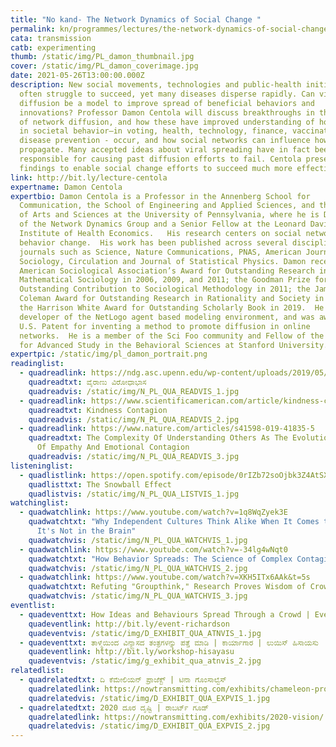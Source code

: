 ```yaml
---
title: "No kand- The Network Dynamics of Social Change "
permalink: kn/programmes/lectures/the-network-dynamics-of-social-change/
cata: transmission
catb: experimenting
thumb: /static/img/PL_damon_thumbnail.jpg
cover: /static/img/PL_damon_coverimage.jpg
date: 2021-05-26T13:00:00.000Z
description: New social movements, technologies and public-health initiatives
  often struggle to succeed, yet many diseases disperse rapidly. Can viral
  diffusion be a model to improve spread of beneficial behaviors and
  innovations? Professor Damon Centola will discuss breakthroughs in the science
  of network diffusion, and how these have improved understanding of how changes
  in societal behavior—in voting, health, technology, finance, vaccination, and
  disease prevention - occur, and how social networks can influence how they
  propagate. Many accepted ideas about viral spreading have in fact been
  responsible for causing past diffusion efforts to fail. Centola presents new
  findings to enable social change efforts to succeed much more effectively.
link: http://bit.ly/lecture-centola
expertname: Damon Centola
expertbio: Damon Centola is a Professor in the Annenberg School for
  Communication, the School of Engineering and Applied Sciences, and the School
  of Arts and Sciences at the University of Pennsylvania, where he is Director
  of the Network Dynamics Group and a Senior Fellow at the Leonard Davis
  Institute of Health Economics.   His research centers on social networks and
  behavior change.  His work has been published across several disciplines in
  journals such as Science, Nature Communications, PNAS, American Journal of
  Sociology, Circulation and Journal of Statistical Physics. Damon received the
  American Sociological Association’s Award for Outstanding Research in
  Mathematical Sociology in 2006, 2009, and 2011; the Goodman Prize for
  Outstanding Contribution to Sociological Methodology in 2011; the James
  Coleman Award for Outstanding Research in Rationality and Society in 2017; and
  the Harrison White Award for Outstanding Scholarly Book in 2019.  He was a
  developer of the NetLogo agent based modeling environment, and was awarded a
  U.S. Patent for inventing a method to promote diffusion in online
  networks.  He is a member of the Sci Foo community and Fellow of the Center
  for Advanced Study in the Behavioral Sciences at Stanford University.
expertpic: /static/img/pl_damon_portrait.png
readinglist:
  - quadreadlink: https://ndg.asc.upenn.edu/wp-content/uploads/2019/05/Virality-Paradox.pdf
    quadreadtxt: ವೈರಾಣು ವಿರೋಧಾಭಾಸ
    quadreadvis: /static/img/N_PL_QUA_READVIS_1.jpg
  - quadreadlink: https://www.scientificamerican.com/article/kindness-contagion/
    quadreadtxt: Kindness Contagion
    quadreadvis: /static/img/N_PL_QUA_READVIS_2.jpg
  - quadreadlink: https://www.nature.com/articles/s41598-019-41835-5
    quadreadtxt: The Complexity Of Understanding Others As The Evolutionary Origin
      Of Empathy And Emotional Contagion
    quadreadvis: /static/img/N_PL_QUA_READVIS_3.jpg
listeninglist:
  - quadlistlink: https://open.spotify.com/episode/0rIZb72soOjbk3Z4AtSXWK
    quadlisttxt: The Snowball Effect
    quadlistvis: /static/img/N_PL_QUA_LISTVIS_1.jpg
watchinglist:
  - quadwatchlink: https://www.youtube.com/watch?v=1q8WqZyek3E
    quadwatchtxt: "Why Independent Cultures Think Alike When It Comes to Categories:
      It's Not in the Brain"
    quadwatchvis: /static/img/N_PL_QUA_WATCHVIS_1.jpg
  - quadwatchlink: https://www.youtube.com/watch?v=-34lg4wNqt0
    quadwatchtxt: "How Behavior Spreads: The Science of Complex Contagions"
    quadwatchvis: /static/img/N_PL_QUA_WATCHVIS_2.jpg
  - quadwatchlink: https://www.youtube.com/watch?v=XKH5ITx6AAk&t=5s
    quadwatchtxt: Refuting "Groupthink," Research Proves Wisdom of Crowds Can Prevail
    quadwatchvis: /static/img/N_PL_QUA_WATCHVIS_3.jpg
eventlist:
  - quadeventtxt: How Ideas and Behaviours Spread Through a Crowd | Event | Daniel Richardson
    quadeventlink: http://bit.ly/event-richardson
    quadeventvis: /static/img/D_EXHIBIT_QUA_ATNVIS_1.jpg
  - quadeventtxt: ತಾಳ್ಮೆಯಿಂದ ವಿನ್ಯಾಸದ ತಂತ್ರಗಳನ್ನು ಪತ್ತೆ ಮಾಡಿ | ಕಾರ್ಯಾಗಾರ | ಲುಯಿಸ್ ಹಿಸಾಯಸು
    quadeventlink: http://bit.ly/workshop-hisayasu
    quadeventvis: /static/img/g_exhibit_qua_atnvis_2.jpg
relatedlist:
  - quadrelatedtxt: ದಿ ಕೆಮೇಲಿಯನ್‌ ಪ್ರಾಜೆಕ್ಟ್‌ | ಟಿನಾ ಗೊಂಸಾಲ್ವೆಸ್‌
    quadrelatedlink: https://nowtransmitting.com/exhibits/chameleon-project/
    quadrelatedvis: /static/img/D_EXHIBIT_QUA_EXPVIS_1.jpg
  - quadrelatedtxt: 2020 ದೂರ ದೃಷ್ಟಿ | ರಾಬರ್ಟ್‌ ಗೂಡ್‌
    quadrelatedlink: https://nowtransmitting.com/exhibits/2020-vision/
    quadrelatedvis: /static/img/D_EXHIBIT_QUA_EXPVIS_2.jpg
---
```

